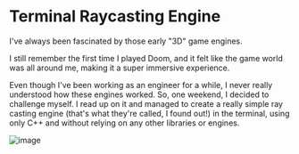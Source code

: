 # Terminal Raycasting Engine

I've always been fascinated by those early "3D" game engines. 

I still remember the first time I played Doom, and it felt like the game world was all around me, making it a super immersive experience. 

Even though I've been working as an engineer for a while, I never really understood how these engines worked. So, one weekend, I decided to challenge myself. I read up on it and managed to create a really simple ray casting engine (that's what they're called, I found out!) in the terminal, using only C++ and without relying on any other libraries or engines.

![image](https://github.com/endredev/terminal_raycasting_engine/assets/65132474/630a4504-696a-4918-bed6-1ff623cfab4f)

